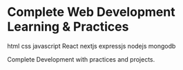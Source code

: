 # Complete Web Development Learning & Practices
html
css
javascript
React
nextjs
expressjs
nodejs
mongodb

Complete Development with practices and projects.

